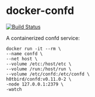 # docker-confd

[![Build Status](https://travis-ci.org/h0tbird/docker-confd.svg?branch=master)](https://travis-ci.org/h0tbird/docker-confd)

A containerized confd service:

```
docker run -it --rm \
--name confd \
--net host \
--volume /etc:/host/etc \
--volume /run:/host/run \
--volume /etc/confd:/etc/confd \
h0tbird/confd:v0.11.0-2 \
-node 127.0.0.1:2379 \
-watch
```
